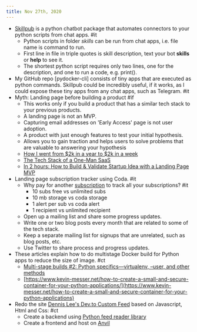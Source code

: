 ```yaml
---
title: Nov 27th, 2020
---
```


- [Skillpub](https://github.com/skillpub/collaboration) is a python chatbot package that automates connectors to your python scripts from chat apps. #it
	- Python scripts in folder _skills_ can be run from chat apps, i.e. file name is command to run.
	- First line in file in triple quotes is skill description, text your bot **skills** or **help** to see it.
	- The shortest python script requires only two lines, one for the description, and one to run a code, e.g. print().
- My GitHub repo [pydocker-cli] consists of tiny apps that are executed as python commands. Skillpub could be incredibly useful, if it works, as I could expose these tiny apps from any chat apps, such as Telegram. #it
- Myth: Landing page before building a product #if
	- This works only if you build a product that has a similar tech stack to your previous products.
	- A landing page is not an MVP.
	- Capturing email addresses on 'Early Access' page is not user adoption.
	- A product with just enough features to test your initial hypothesis.
	- Allows you to gain traction and helps users to solve problems that are valuable to answering your hypothesis
	- [How I went from $2k in a year to $2k in a week](https://jakeprins.com/blog/how-i-went-from-2k-in-a-year-to-2k-in-a-week)
	- [The Tech Stack of a One-Man SaaS](https://panelbear.com/blog/tech-stack)
	- [In 2 hours: How to Build & Validate Startup Idea with a Landing Page MVP](https://blog.prototypr.io/in-2-hours-how-to-build-validate-startup-idea-with-a-landing-page-mvp-11b33651fdef)
- Landing page subscription tracker using Coda. #it
	- Why pay for another [subscription](https://www.trackmysubs.com/pricing) to track all your subscriptions? #it
		- 10 subs free vs unlimited subs
		- 10 mb storage vs coda storage
		- 1 alert per sub vs coda alert
		- 1 recipient vs unlimited recipient
	- Open up a mailing list and share some progress updates.
	- Write one or two blog posts every month that are related to some of the tech stack.
	- Keep a separate mailing list for signups that are unrelated, such as blog posts, etc.
	- Use Twitter to share process and progress updates.
- These articles explain how to do multistage Docker build for Python apps to reduce the size of image. #ct
	- [Multi-stage builds #2: Python specifics—virtualenv, –user, and other methods](https://pythonspeed.com/articles/multi-stage-docker-python/)
	- [https://www.kevin-messer.net/how-to-create-a-small-and-secure-container-for-your-python-applications/](https://www.kevin-messer.net/how-to-create-a-small-and-secure-container-for-your-python-applications)
- Redo the site [Dennis Lee's Dev.to Custom Feed](http://mydevto.tldr.pro) based on Javascript, Html and Css: #ct
	- Create a backend using [Python feed reader library](https://github.com/lemon24/reader)
	- Create a frontend and host on [Anvil](https://anvil.works/learn/tutorials)
